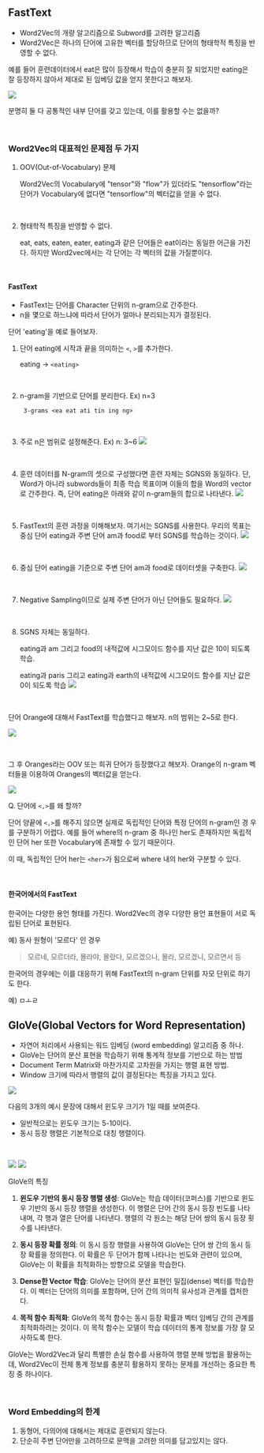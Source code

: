
<br>

## FastText
* Word2Vec의 개량 알고리즘으로 Subword를 고려한 알고리즘
* Word2Vec은 하나의 단어에 고유한 벡터를 할당하므로 단어의 형태학적 특징을 반영할 수 없다.

예를 들어 훈련데이터에서 eat은 많이 등장해서 학습이 충분히 잘 되었지만 eating은 잘 등장하지 않아서 제대로 된 임베딩 값을 얻지 못한다고 해보자.

![](https://i.imgur.com/q0Yu02H.png)

분명히 둘 다 공통적인 내부 단어를 갖고 있는데, 이를 활용할 수는 없을까?

<br>

### Word2Vec의 대표적인 문제점 두 가지
1. OOV(Out-of-Vocabulary) 문제

	Word2Vec의 Vocabulary에 "tensor"와 "flow"가 있더라도 "tensorflow"라는 단어가 Vocabulary에 없다면 "tensorflow"의 벡터값을 얻을 수 없다.

<br>

2. 형태학적 특징을 반영할 수 없다.

	eat, eats, eaten, eater, eating과 같은 단어들은 eat이라는 동일한 어근을 가진다.
	하지만 Word2vec에서는 각 단어는 각 벡터의 값을 가질뿐이다.


<br>

#### FastText
* FastText는 단어를 Character 단위의 n-gram으로 간주한다.
* n을 몇으로 하느냐에 따라서 단어가 얼마나 분리되는지가 결정된다.

단어 'eating'을 예로 들어보자.

1. 단어 eating에 시작과 끝을 의미하는 `<`, `>`를 추가한다.

	eating -> `<eating>` 

<br>

2. n-gram을 기반으로 단어를 분리한다. Ex) n=3

	` 3-grams <ea eat ati tin ing ng>`

<br>

3. 주로 n은 범위로 설정해준다. Ex) n: 3~6
![](https://i.imgur.com/kaaOdRc.png)

<br>

4. 훈련 데이터를 N-gram의 셋으로 구성했다면 훈련 자체는 SGNS와 동일하다. 단, Word가 아니라 subwords들이 최종 학습 목표이며 이들의 합을 Word의 vector로 간주한다. 즉, 단어 eating은 아래와 같이 n-gram들의 합으로 나타낸다.
![](https://i.imgur.com/suhhOXG.png)

<br>

5. FastText의 훈련 과정을 이해해보자. 여기서는 SGNS를 사용한다. 우리의 목표는 중심 단어 eating과 주변 단어 am과 food로 부터 SGNS를 학습하는 것이다.
![](https://i.imgur.com/1vbhlPJ.png)

<br>

6. 중심 단어 eating을 기준으로 주변 단어 am과 food로 데이터셋을 구축한다.
![](https://i.imgur.com/9k6x8UW.png)

<br>

7. Negative Sampling이므로 실제 주변 단어가 아닌 단어들도 필요하다.
![](https://i.imgur.com/pbjimFo.png)

<br>

8. SGNS 자체는 동일하다. 

	eating과 am 그리고 food의 내적값에 시그모이드 함수를 지난 값은 10이 되도록 학습. 
	
	eating과 paris 그리고 eating과 earth의 내적값에 시그모이드 함수를 지난 값은 0이 되도록 학습
![](https://i.imgur.com/Vv6VkKx.png)

<br>

단어 Orange에 대해서 FastText를 학습했다고 해보자. n의 범위는 2~5로 한다.

![](https://i.imgur.com/15MW6lI.png)

<br>

그 후 Oranges라는 OOV 또는 희귀 단어가 등장했다고 해보자. Orange의 n-gram 벡터들을 이용하여 Oranges의 벡터값을 얻는다.

![](https://i.imgur.com/wN4QNqb.png)

Q. 단어에 `<,>`를 왜 할까?

단어 양끝에 `<,>`를 해주지 않으면 실제로 독립적인 단어와 특정 단어의 n-gram인 경
우를 구분하기 어렵다. 예를 들어 where의 n-gram 중 하나인 her도 존재하지만 독립적인 단어 her 또한 Vocabulary에 존재할 수 있기 때문이다.

이 때, 독립적인 단어 her는 `<her>`가 됨으로써 where 내의 her와 구분할 수 있다.

<br>

#### 한국어에서의 FastText
한국어는 다양한 용언 형태를 가진다. Word2Vec의 경우 다양한 용언 표현들이 서로 독립된 단어로 표현된다.

예) 동사 원형이 '모르다' 인 경우
> 모르네, 모르더라, 몰라야, 몰랐다, 모르겠으나, 몰라, 모르겠니, 모르면서 등

한국어의 경우에는 이를 대응하기 위해 FastText의 n-gram 단위를 자모 단위로 하기도 한다.

예) ㅁㅗㄹ


## GloVe(Global Vectors for Word Representation)
* 자연어 처리에서 사용되는 워드 임베딩 (word embedding) 알고리즘 중 하나.
* GloVe는 단어의 분산 표현을 학습하기 위해 통계적 정보를 기반으로 하는 방법
* Document Term Matrix와 마찬가지로 고차원을 가지는 행렬 표현 방법.
* Window 크기에 따라서 행렬의 값이 결정된다는 특징을 가지고 있다.

![](https://i.imgur.com/ex1ifED.png)

다음의 3개의 예시 문장에 대해서 윈도우 크기가 1일 때를 보여준다.
* 일반적으로는 윈도우 크기는 5-10이다.
* 동시 등장 행렬은 기본적으로 대칭 행렬이다.

<br>

![](https://i.imgur.com/9p8nNXQ.png)
![](https://i.imgur.com/rAkXFjW.png)

GloVe의 특징

1. **윈도우 기반의 동시 등장 행렬 생성**: GloVe는 학습 데이터(코퍼스)를 기반으로 윈도우 기반의 동시 등장 행렬을 생성한다. 이 행렬은 단어 간의 동시 등장 빈도를 나타내며, 각 행과 열은 단어를 나타낸다. 행렬의 각 원소는 해당 단어 쌍의 동시 등장 횟수를 나타낸다.
    
2. **동시 등장 확률 정의**: 이 동시 등장 행렬을 사용하여 GloVe는 단어 쌍 간의 동시 등장 확률을 정의한다. 이 확률은 두 단어가 함께 나타나는 빈도와 관련이 있으며, GloVe는 이 확률을 최적화하는 방향으로 모델을 학습한다.
    
3. **Dense한 Vector 학습**: GloVe는 단어의 분산 표현인 밀집(dense) 벡터를 학습한다. 이 벡터는 단어의 의미를 포함하며, 단어 간의 의미적 유사성과 관계를 캡처한다.
    
4. **목적 함수 최적화**: GloVe의 목적 함수는 동시 등장 확률과 벡터 임베딩 간의 관계를 최적화하려는 것이다. 이 목적 함수는 모델이 학습 데이터의 통계 정보를 가장 잘 모사하도록 한다.

GloVe는 Word2Vec과 달리 특별한 손실 함수를 사용하여 행렬 분해 방법을 활용하는데, 
Word2Vec이 전체 통계 정보를 충분히 활용하지 못하는 문제를 개선하는 중요한 특징 중 하나이다.

<br>

### Word Embedding의 한계
1. 동형어, 다의어에 대해서는 제대로 훈련되지 않는다.
2. 단순히 주변 단어만을 고려하므로 문맥을 고려한 의미를 담고있지는 않다.

